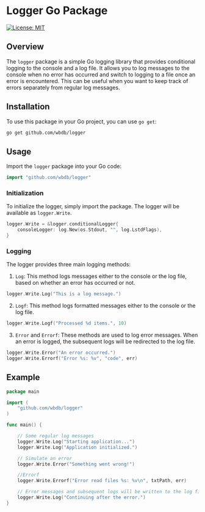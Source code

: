 # Logger Go Package

[![License: MIT](https://img.shields.io/badge/License-MIT-yellow.svg)](https://opensource.org/licenses/MIT)

## Overview

The `logger` package is a simple Go logging library that provides conditional logging to the console and a log file. It allows you to log messages to the console when no error has occurred and switch to logging to a file once an error is encountered. This can be useful when you want to keep track of errors separately from regular log messages.

## Installation

To use this package in your Go project, you can use `go get`:

```bash
go get github.com/wbdb/logger
```

## Usage

Import the `logger` package into your Go code:

```go
import "github.com/wbdb/logger"
```

### Initialization

To initialize the logger, simply import the package. The logger will be available as `logger.Write`.

```go
logger.Write = &logger.conditionalLogger{
    consoleLogger: log.New(os.Stdout, "", log.LstdFlags),
}
```

### Logging

The logger provides three main logging methods:

1. `Log`: This method logs messages either to the console or the log file, based on whether an error has occurred or not.

```go
logger.Write.Log("This is a log message.")
```

2. `Logf`: This method logs formatted messages either to the console or the log file.

```go
logger.Write.Logf("Processed %d items.", 10)
```

3. `Error` and `Errorf`: These methods are used to log error messages. When an error is logged, the subsequent logs will be redirected to the log file.

```go
logger.Write.Error("An error occurred.")
logger.Write.Errorf("Error %s: %v", "code", err)
```

## Example

```go
package main

import (
    "github.com/wbdb/logger"
)

func main() {

    // Some regular log messages
    logger.Write.Log("Starting application...")
    logger.Write.Log("Application initialized.")

    // Simulate an error
    logger.Write.Error("Something went wrong!")

    //Errorf
    logger.Write.Errorf("Error read files %s: %v\n", txtPath, err)

    // Error messages and subsequent logs will be written to the log file
    logger.Write.Log("Continuing after the error.")
}
```
